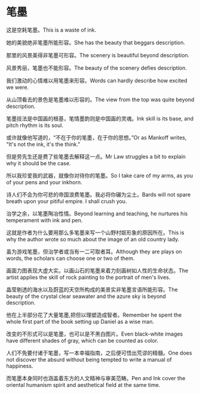 # 笔墨

<p><span class="chinese">这是空耗笔墨。</span><span class="english">This is a waste of ink.</span></p>

<p><span class="chinese">她的美貌绝非笔墨所能形容。</span><span class="english">She has the beauty that beggars description.</span></p>

<p><span class="chinese">那里的风景美得非笔墨可形容。</span><span class="english">The scenery is beautiful beyond description.</span></p>

<p><span class="chinese">风景秀丽，笔墨也不能形容。</span><span class="english">The beauty of the scenery defies description.</span></p>

<p><span class="chinese">我们激动的心情难以用笔墨来形容。</span><span class="english">Words can hardly describe how excited we were.</span></p>

<p><span class="chinese">从山顶看去的景色是笔墨难以形容的。</span><span class="english">The view from the top was quite beyond description.</span></p>

<p><span class="chinese">笔墨技法是中国画的根基，笔情墨韵则是中国画的灵魂。</span><span class="english">Ink skill is its base, and pitch rhythm is its soul.</span></p>

<p><span class="chinese">或许就像他写道的，“不在于你的笔墨，在于你的思想。”</span><span class="english">Or as Mankoff writes, "It's not the ink, it's the think."</span></p>

<p><span class="chinese">但是劳先生还是费了些笔墨去解释这一点。</span><span class="english">Mr Law struggles a bit to explain why it should be the case.</span></p>

<p><span class="chinese">所以我珍爱我的武器，就像你对待你的笔墨。</span><span class="english">So I take care of my arms, as you of your pens and your inkhorn.</span></p>

<p><span class="chinese">诗人们不会为你可悲的帝国浪费笔墨。我必将你碾为尘土。</span><span class="english">Bards will not spare breath upon your pitiful empire. I shall crush you.</span></p>

<p><span class="chinese">治学之余，以笔墨陶冶性情。</span><span class="english">Beyond learning and teaching, he nurtures his temperament with ink and pen.</span></p>

<p><span class="chinese">这就是作者为什么要用那么多笔墨来写一个山野村妪形象的原因所在。</span><span class="english">This is why the author wrote so much about the image of an old country lady.</span></p>

<p><span class="chinese">虽为游戏笔墨，但治学者或当有一二可取者耳。</span><span class="english">Although they are plays on words, the scholars can choose one or two of them.</span></p>

<p><span class="chinese">画面力图表现大虚大实。以画山石的笔墨来着力刻画树如人性的生命状态。</span><span class="english">The artist applies the skill of rock painting to the portrait of men's lives.</span></p>

<p><span class="chinese">晶莹剔透的海水以及蔚蓝的天空所构成的美景实非笔墨言语所能形容。</span><span class="english">The beauty of the crystal clear seawater and the azure sky is beyond description.</span></p>

<p><span class="chinese">他在上半部分花了大量笔墨,把但以理塑造成智者。</span><span class="english">Remember he spent the whole first part of the book setting up Daniel as a wise man.</span></p>

<p><span class="chinese">改变的不形式可以是笔墨，也可以是不黑白图片。</span><span class="english">Even black-white images have different shades of gray, which can be counted as color.</span></p>

<p><span class="chinese">人们不免要付诸于笔墨，写一本幸福指南，之后便可悟出荒谬的精髓。</span><span class="english">One does not discover the absurd without being tempted to write a manual of happiness.</span></p>

<p><span class="chinese">而笔墨本身同时也涵盖着东方的人文精神与审美范畴。</span><span class="english">Pen and Ink cover the oriental humanism spirit and aesthetical field at the same time.</span></p>

